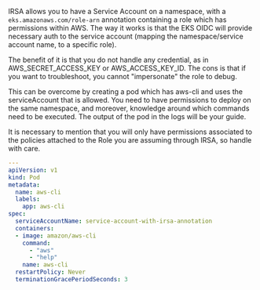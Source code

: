 IRSA allows you to have a Service Account on a namespace, with a `eks.amazonaws.com/role-arn` annotation containing a role which has permissions within AWS. The way it works is that the EKS OIDC will provide necessary auth to the service account (mapping the namespace/service account name, to a specific role).

The benefit of it is that you do not handle any credential, as in AWS_SECRET_ACCESS_KEY or AWS_ACCESS_KEY_ID. The cons is that if you want to troubleshoot, you cannot "impersonate" the role to debug.

This can be overcome by creating a pod which has aws-cli and uses the serviceAccount that is allowed. You need to have permissions to deploy on the same namespace, and moreover, knowledge around which commands need to be executed. The output of the pod in the logs will be your guide.

It is necessary to mention that you will only have permissions associated to the policies attached to the Role you are assuming through IRSA, so handle with care.

```yaml
---
apiVersion: v1
kind: Pod
metadata:
  name: aws-cli
  labels:
    app: aws-cli
spec:
  serviceAccountName: service-account-with-irsa-annotation
  containers:
  - image: amazon/aws-cli
    command:
      - "aws"
      - "help"
    name: aws-cli
  restartPolicy: Never
  terminationGracePeriodSeconds: 3
```